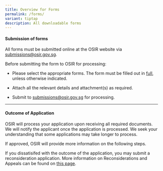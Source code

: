 ```yaml
---
title: Overview for Forms
permalink: /forms/
variant: tiptap
description: All downloadable forms
---
```

<h4><strong>Submission of forms</strong></h4>
<p>All forms must be submitted online at the OSIR website via <a href="mailto:submissions@osir.gov.sg" rel="noopener noreferrer nofollow" target="_blank">submissions@osir.gov.sg</a>.</p>
<p>Before submitting the form to OSIR for processing:</p>
<ul data-tight="true" class="tight">
<li>
<p>Please select the appropriate forms. The form must be filled out in <u>full</u>,
unless otherwise indicated.</p>
</li>
<li>
<p>Attach all the relevant details and attachment(s) as required.</p>
</li>
<li>
<p>Submit to <a href="mailto:contact@osir.gov.sg" rel="noopener noreferrer nofollow" target="_blank">submissions@osir.gov.sg</a> for
processing.</p>
</li>
</ul>
<hr>
<h4><strong>Outcome of Application</strong></h4>
<p>OSIR will process your application upon receiving all required documents.
We will notify the applicant once the application is processed. We seek
your understanding that some applications may take longer to process.&nbsp;</p>
<p>If approved, OSIR will provide more information on the following steps.</p>
<p>If you dissatisifed with the outcome of the application, you may submit
a reconsideration application. More information on Reconsiderations and
Appeals can be found on <a href="/resources/reconsiderations-and-appeals" rel="noopener noreferrer nofollow" target="_blank">this page</a>.</p>